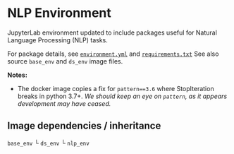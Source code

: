 # NLP Environment

JupyterLab environment updated to include packages useful for Natural Language Processing (NLP) tasks.

For package details, see [`environment.yml`](./environment.yml) and [`requirements.txt`](./requirements.txt)
See also source `base_env` and `ds_env` image files.

**Notes:**

- The docker image copies a fix for `pattern==3.6` where StopIteration breaks in python 3.7+. _We should keep an eye on `pattern`, as it appears development may have ceased._

## Image dependencies / inheritance

`base_env`
└ `ds_env`
└ `nlp_env`
